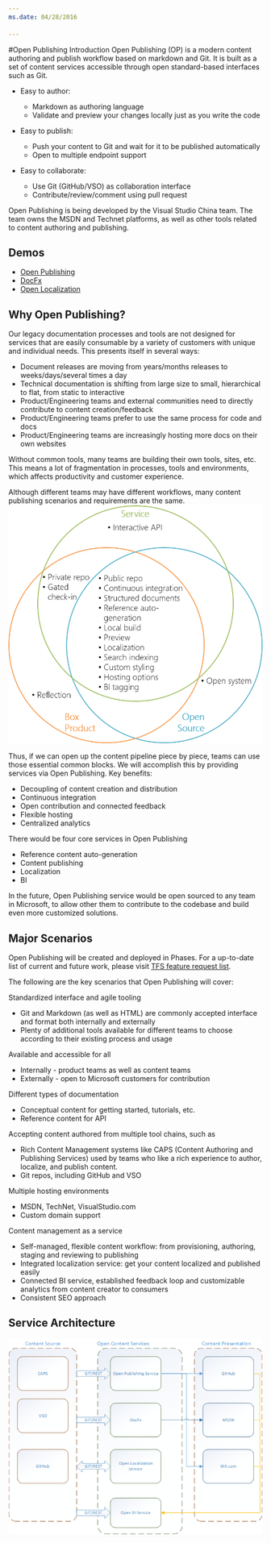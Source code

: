 ```yaml
---
ms.date: 04/28/2016  

---
```


#Open Publishing Introduction
Open Publishing (OP) is a modern content authoring and publish workflow based on markdown and Git. It is built as a set of content services accessible through open standard-based interfaces such as Git. 
 
- Easy to author:
	- Markdown as authoring language
	- Validate and preview your changes locally just as you write the code
	
- Easy to publish:
	- Push your content to Git and wait for it to be published automatically
	- Open to multiple endpoint support 

- Easy to collaborate:
	- Use Git (GitHub/VSO) as collaboration interface
	- Contribute/review/comment using pull request

Open Publishing is being developed by the Visual Studio China team. The team owns the MSDN and Technet platforms, as well as other tools related to content authoring and publishing.

## Demos

* [Open Publishing](https://microsoft.sharepoint.com/teams/Visual_Studio_China/_layouts/15/Lightbox.aspx?url=https%3A%2F%2Fmicrosoft.sharepoint.com%2Fteams%2FVisual_Studio_China%2FShared%2520Documents%2FSprint%2520Reviews%2Fop_demo.mp4)
* [DocFx](https://microsoft-my.sharepoint.com/personal/johnneyc_microsoft_com/_layouts/15/guestaccess.aspx?guestaccesstoken=OKSYSQ0Z%2fYdKe8n6Y9BRi7Rh5tjx9Mzn2JDFE01%2bado%3d&folderid=2_03089a37550eb4d728e42d45bd8065b83&rev=1)
* [Open Localization](https://microsoft.sharepoint.com/teams/Visual_Studio_China/MSDN/Shared%20Documents/Forms/AllItems.aspx?RootFolder=%2Fteams%2FVisual%5FStudio%5FChina%2FMSDN%2FShared%20Documents%2FOpen%20Localization&FolderCTID=0x0120008E39C2137CB56D4DB08153F11EF1187A&View=%7B17AD3852%2D1042%2D4081%2D9831%2D931D86A1710F%7D)


## Why Open Publishing?

Our legacy documentation processes and tools are not designed for services that are easily consumable by a variety of customers with unique and individual needs. This presents itself in several ways:
- Document releases are moving from years/months releases to weeks/days/several times a day
- Technical documentation is shifting from large size to small, hierarchical to flat, from static to interactive
- Product/Engineering teams and external communities need to directly contribute to content creation/feedback
- Product/Engineering teams prefer to use the same process for code and docs
- Product/Engineering teams are increasingly hosting more docs on their own websites

Without common tools, many teams are building their own tools, sites, etc. This means a lot of fragmentation in processes, tools and environments, which affects productivity and customer experience. 

Although different teams may have different workflows, many content publishing scenarios and requirements are the same. 
![Commonality](images/Commonalities.png)

Thus, if we can open up the content pipeline piece by piece, teams can use those essential common blocks. We will accomplish this by providing services via Open Publishing. Key benefits:
- Decoupling of content creation and distribution
- Continuous integration
- Open contribution and connected feedback
- Flexible hosting
- Centralized analytics

There would be four core services in Open Publishing
- Reference content auto-generation
- Content publishing
- Localization
- BI

In the future, Open Publishing service would be open sourced to any team in Microsoft, to allow other them to contribute to the codebase and build even more customized solutions.

## Major Scenarios

Open Publishing will be created and deployed in Phases. For a up-to-date list of current and future work, please visit [TFS feature request list](https://mseng.visualstudio.com/DefaultCollection/VSChina/_workitems#path=Shared+Queries%2FVSOpenPublishing%2FOpen+Publishing+-+Feature+list&_a=query).

The following are the key scenarios that Open Publishing will cover:

Standardized interface and agile tooling
- Git and Markdown (as well as HTML) are commonly accepted interface and format both internally and externally
- Plenty of additional tools available for different teams to choose according to their existing process and usage

Available and accessible for all
- Internally - product teams as well as content teams
- Externally - open to Microsoft customers for contribution

Different types of documentation
- Conceptual content for getting started, tutorials, etc.
- Reference content for API

Accepting content authored from multiple tool chains, such as
- Rich Content Management systems like CAPS (Content Authoring and Publishing Services) used by teams who like a rich experience to author, localize, and publish content. 
- Git repos, including GitHub and VSO

Multiple hosting environments
- MSDN, TechNet, VisualStudio.com
- Custom domain support

Content management as a service
- Self-managed, flexible content workflow: from provisioning, authoring, staging and reviewing to publishing
- Integrated localization service: get your content localized and published easily
- Connected BI service, established feedback loop and customizable analytics from content creator to consumers
- Consistent SEO approach

## Service Architecture

![Service Architecture](images/OpenPublishingServiceArchitecture.png)
